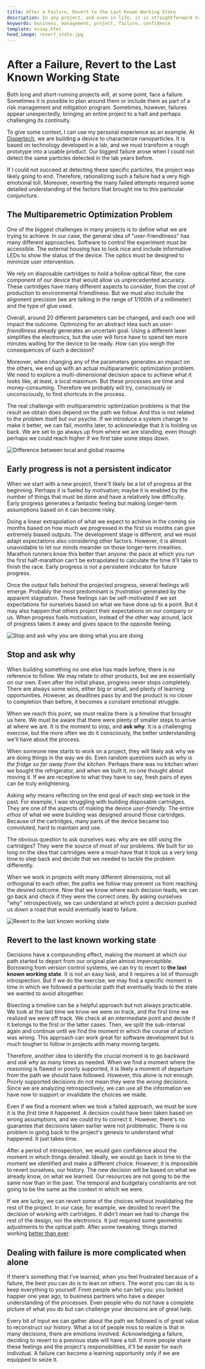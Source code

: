 ```yaml
---
title: After a Failure, Revert to the Last Known Working State
description: In any project, and even in life, it is straightforward to depart from the path that would bring us closer to our goals. Finding the first moment we started to diverge is the best way to recover. 
keywords: business, management, project, failure, confidence
template: essay.html
head_image: revert_state.jpg
---
```

# After a Failure, Revert to the Last Known Working State

Both long and short-running projects will, at some point, face a failure. Sometimes it is possible to plan around them or include them as part of a risk management and mitigation program. Sometimes, however, failures appear unexpectedly, bringing an entire project to a halt and perhaps challenging its continuity. 

To give some context, I can use my personal experience as an example. At [Dispertech](https://www.dispertech.com), we are building a device to characterize nanoparticles. It is based on technology developed in a lab, and we must transform a rough prototype into a usable product. Our biggest failure arose when I could not detect the same particles detected in the lab years before. 

If I could not succeed at detecting these specific particles, the project was likely going to end. Therefore, rationalizing such a failure had a very high emotional toll. Moreover, reverting the many failed attempts required some detailed understanding of the factors that brought me to this particular conjuncture. 

## The Multiparemetric Optimization Problem
One of the biggest challenges in many projects is to define what we are trying to achieve. In our case, the general idea of "user-friendliness" has many different approaches. Software to control the experiment must be accessible. The external housing has to look nice and include informative LEDs to show the status of the device. The optics must be designed to minimize user intervention. 

We rely on disposable cartridges to hold a hollow optical fiber, the core component of our device that would allow us unprecedented accuracy. These cartridges have many different aspects to consider, from the cost of production to environmental friendliness. But we must also include the alignment precision (we are talking in the range of 1/100th of a millimeter) and the type of glue used.  

Overall, around 20 different parameters can be changed, and each one will impact the outcome. Optimizing for an abstract idea such as *user-friendliness* already generates an uncertain goal. Using a different laser simplifies the electronics, but the user will force have to spend ten more minutes waiting for the device to be ready. How can you weigh the consequences of such a decision? 

Moreover, when changing any of the parameters generates an impact on the others, we end up with an actual multiparametric optimization problem. We need to explore a multi-dimensional decision space to achieve what it looks like, at least, a local maximum. But these processes are time and money-consuming. Therefore we probably will try, consciously or unconsciously, to find shortcuts in the process. 

The real challenge with multiparametric optimization problems is that the result we obtain does depend on the path we follow. And this is not related to the problem itself but our psyche. If we introduce a system change to make it better, we can fail, months later, to acknowledge that it is holding us back. We are set to go always up from where we are standing, even though perhaps we could reach higher if we first take some steps down. 

![Difference between local and global maxima](/images/local_global_max.jpg)

## Early progress is not a persistent indicator
When we start with a new project, there'll likely be a lot of progress at the beginning. Perhaps it is fueled by motivation; maybe it is enabled by the number of things that must be done and have a relatively low difficulty. Early progress generates a fantastic feeling but making longer-term assumptions based on it can become risky. 

Doing a linear extrapolation of what we expect to achieve in the coming six months based on how much we progressed in the first six months can give extremely biased outputs. The development stage is different, and we must adapt expectations also considering other factors. However, it is almost unavoidable to let our minds meander on those longer-term irrealities. Marathon runners know this better than anyone: the pace at which you run the first half-marathon can't be extrapolated to calculate the time it'll take to finish the race. Early progress is not a persistent indicator for future progress. 

Once the output falls behind the projected progress, several feelings will emerge. Probably the most predominant is *frustration* generated by the apparent stagnation. These feelings can be self-motivated if we set expectations for ourselves based on what we have done up to a point. But it may also happen that others project their expectations on our company or us. When progress fuels motivation, instead of the other way around, lack of progress takes it away and gives space to the opposite feeling. 

![Stop and ask why you are doing what you are doing](/images/ask_why.jpg)

## Stop and ask why
When building something no one else has made before, there is no reference to follow. We may relate to other products, but we are essentially on our own. Even after the initial phase, progress never stops completely. There are always some wins, either big or small, and plenty of learning opportunities. However, as deadlines pass by and the product is no closer to completion than before, it becomes a constant emotional struggle. 

When we reach this point, we must realize there is a timeline that brought us here. We must be aware that there were plenty of smaller steps to arrive at where we are. It is the moment to stop, and **ask why**. It is a challenging exercise, but the more often we do it consciously, the better understanding we'll have about the process. 

When someone new starts to work on a project, they will likely ask why we are doing things in the way we do. Even random questions such as *why is the fridge so far away from the kitchen*. Perhaps there was no kitchen when we bought the refrigerator, and when we built it, no one thought about moving it. If we are receptive to what they have to say, fresh pairs of eyes can be truly enlightening. 

Asking *why* means reflecting on the end goal of each step we took in the past. For example, I was struggling with building disposable cartridges. They are one of the aspects of making the device *user-friendly*. The entire *ethos* of what we were building was designed around those cartridges. Because of the cartridges, many parts of the device became too convoluted, hard to maintain and use. 

The obvious question to ask ourselves was: why are we still using the cartridges? They were the source of most of our problems. We built for so long on the idea that cartridges were a must-have that it took us a very long time to step back and decide that we needed to tackle the problem differently. 

When we work in projects with many different dimensions, not all orthogonal to each other, the paths we follow may prevent us from reaching the desired outcome. Now that we know where each decision leads, we can go back and check if they were the correct ones. By asking ourselves "why" retrospectively, we can understand at which point a decision pushed us down a road that would eventually lead to failure.  

![Revert to the last known working state](/images/revert_state.jpg)
## Revert to the last known working state
Decisions have a compounding effect, making the moment at which our path started to depart from our original plan almost imperceptible. Borrowing from version control systems, we can try to revert to **the last known working state**. It is not an easy task, and it requires a lot of thorough introspection. But if we do the exercise, we may find a specific moment in time in which we followed a particular path that eventually leads to the state we wanted to avoid altogether.   

Bisecting a timeline can be a helpful approach but not always practicable. We look at the last time we know we were on track, and the first time we realized we were off track. We check at an intermediate point and decide if it belongs to the first or the latter cases. Then, we split the sub-interval again and continue until we find the moment in which the course of action was wrong. This approach can work great for software development but is much tougher to follow in projects with many moving targets. 

Therefore, another idea to identify the crucial moment is to go backward and *ask why* as many times as needed. When we find a moment where the reasoning is flawed or poorly supported, it is likely a moment of departure from the path we should have followed. However, this alone is not enough. Poorly supported decisions do not mean they were the *wrong* decisions. Since we are analyzing retrospectively, we can use all the information we have now to support or invalidate the choices we made. 

Even if we find a moment when we took a failed approach, we must be sure it is the *first* time it happened. A decision could have been taken based on wrong assumptions, and we could try to correct it. However, there's no guarantee that decisions taken earlier were not problematic. There is no problem in going back to the project's genesis to understand what happened. It just takes time. 

After a period of introspection, we would gain confidence about the moment in which things derailed. Ideally, we would go back in time to the moment we identified and make a different choice. However, it is impossible to revert ourselves, our history. The new decision will be based on what we already know, on what we learned. Our resources are not going to be the same now than in the past. The temporal and budgetary constraints are not going to be the same as the context in which we were. 

If we are lucky, we can revert some of the choices without invalidating the rest of the project. In our case, for example, we decided to revert the decision of working with cartridges. It didn't mean we had to change the rest of the design, nor the electronics. It just required some geometric adjustments to the optical path. After some tweaking, things started working [better than ever](https://dispertech.com/publications/).

## Dealing with failure is more complicated when alone
If there's something that I've learned, when you feel frustrated because of a failure, the best you can do is to lean on others. The worst you can do is to keep everything to yourself. From people who can tell you: you looked happier one year ago, to business partners who have a deeper understanding of the processes. Even people who do not have a complete picture of what you do but can challenge your decisions are of great help. 

Every bit of input we can gather about the path we followed is of great value to reconstruct our history. What a lot of people miss to realize is that in many decisions, there are emotions involved. Acknowledging a failure, deciding to revert to a previous state will have a toll. If more people share these feelings and the project's responsibilities, it'll be easier for each individual. A failure can become a learning opportunity only if we are equipped to seize it. 